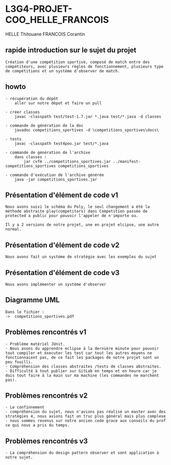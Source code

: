 # L3G4-PROJET-COO_HELLE_FRANCOIS
HELLE Thitouane
FRANCOIS Corantin

## rapide introduction sur le sujet du projet
    Création d'une compétition sportive, composé de match entre des compétiteurs, avec plusieurs règles de fonctionnement, plusieurs type de compétitions et un système d'observer de match.
    
## howto
    - récupération du dépôt
        aller sur notre dépot et faire un pull

    - créer classes    
        javac -classpath test/test-1.7.jar *.java test/*.java -d classes

    - commande de génération de la doc
    	javadoc competitions_sportives -d \competitions_sportives\docs\ 

    - tests 
    	javac -classpath test4poo.jar test/*.java

    - commande de génération de l'archive
        dans classes :
            jar cvfm ../competitions_sportives.jar ../manifest-competitions_sportives competitions_sportives

    - commande d'exécution de l'archive générée
        java -jar competitions_sportives.jar

## Présentation d'élément de code v1
    Nous avons suivi le schéma du Poly, le seul changement a été la méthode abstraite play(competitors) dans Competition passée de protected a public pour pouvoir l'appeler de n'importe ou.

    Il y a 2 versions de notre projet, une en projet elcipse, une autre normal.

## Présentation d'élément de code v2
    Nous avons fait un système de stratégie avec les exemples du sujet

## Présentation d'élément de code v3 
    Nous avons implémenter un système d'observer

## Diagramme UML
    Dans le fichier :
    ->  competitions_sportives.pdf

## Problèmes rencontrés v1
    - Problème matériel JUnit.
    - Nous avons du apprendre eclipse à la dernière minute pour pouvoir tout compiler et éxecuter les test car tout les autres moyens ne fonctionnaient pas, de ce fait les packages de notre projet sont un peu fouilli.
    - Compréhension des classes abstraites /tests de classes abstraites.
    - Difficulté à tout publier sur GitLab en temps et en heure car je dois tout faire à la main sur ma machine (les commandes ne marchent pas).

## Problèmes rencontrés v2
    - Le confinnement
    - compréhension du sujet, nous n'avions pas réalisé un master avec des stratégies 4, nous avions fait un truc plus général mais plus complexe
    - nous sommes revenus sur notre ancien code grace aux conseils du prof ce qui nous a pris du temps.

## Problèmes rencontrés v3
    - La compréhension du design pattern observer et sont application à notre sujet.